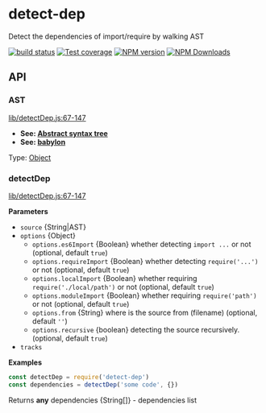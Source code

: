 # detect-dep

Detect the dependencies of import/require by walking AST

[![build status](https://img.shields.io/travis/imcuttle/detect-dep/master.svg?style=flat-square)](https://travis-ci.org/imcuttle/detect-dep)
[![Test coverage](https://img.shields.io/codecov/c/github/imcuttle/detect-dep.svg?style=flat-square)](https://codecov.io/github/imcuttle/detect-dep?branch=master)
[![NPM version](https://img.shields.io/npm/v/detect-dep.svg?style=flat-square)](https://www.npmjs.com/package/detect-dep)
[![NPM Downloads](https://img.shields.io/npm/dm/detect-dep.svg?style=flat-square&maxAge=43200)](https://www.npmjs.com/package/detect-dep)

## API

<!-- Generated by documentation.js. Update this documentation by updating the source code. -->

### AST

[lib/detectDep.js:67-147](https://github.com/imcuttle/detect-dep/blob/21a6210725a7fcc6cb4f5f9c039b50868e6149c9/lib/detectDep.js#L67-L147 "Source code on GitHub")

-   **See: [Abstract syntax tree](https://en.wikipedia.org/wiki/Abstract_syntax_tree)**
-   **See: [babylon](https://github.com/babel/babel/tree/master/packages/babylon)**

Type: [Object](https://developer.mozilla.org/docs/Web/JavaScript/Reference/Global_Objects/Object)

### detectDep

[lib/detectDep.js:67-147](https://github.com/imcuttle/detect-dep/blob/21a6210725a7fcc6cb4f5f9c039b50868e6149c9/lib/detectDep.js#L67-L147 "Source code on GitHub")

**Parameters**

-   `source`  {String|AST}
-   `options`  {Object}
    -   `options.es6Import`  {Boolean}
           whether detecting `import ...` or not (optional, default `true`)
    -   `options.requireImport`  {Boolean}
           whether detecting `require('...')` or not (optional, default `true`)
    -   `options.localImport`  {Boolean}
           whether requiring `require('./local/path')` or not (optional, default `true`)
    -   `options.moduleImport`  {Boolean}
           whether requiring `require('path')` or not (optional, default `true`)
    -   `options.from`  {String}
           where is the source from  (filename) (optional, default `''`)
    -   `options.recursive`  {boolean}
           detecting the source recursively. (optional, default `true`)
-   `tracks`  

**Examples**

```javascript
const detectDep = require('detect-dep')
const dependencies = detectDep('some code', {})
```

Returns **any** dependencies {String\[]} - dependencies list
